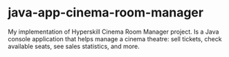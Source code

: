# java-app-cinema-room-manager
My implementation of Hyperskill Cinema Room Manager project.
Is a Java console application that helps manage a cinema theatre: sell tickets, check available seats, see sales statistics, and more.
